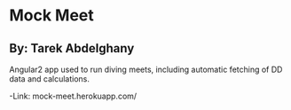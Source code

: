 Mock Meet
=========
By: Tarek Abdelghany
----------------

Angular2 app used to run diving meets, including automatic fetching of DD data and calculations.

-Link: mock-meet.herokuapp.com/

